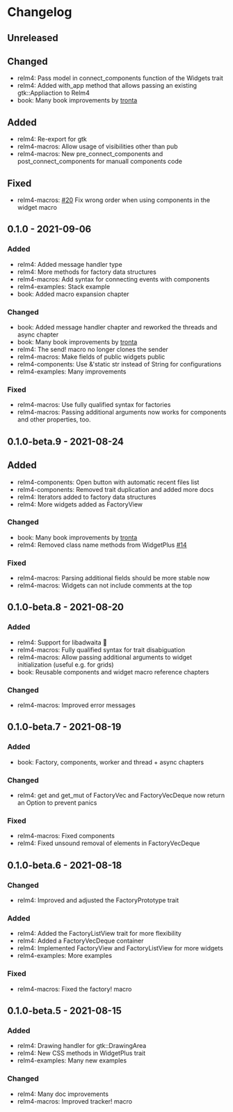 # Changelog

## Unreleased

## Changed

+ relm4: Pass model in connect_components function of the Widgets trait
+ relm4: Added with_app method that allows passing an existing gtk::Appliaction to Relm4
+ book: Many book improvements by [tronta](https://github.com/tronta)

## Added

+ relm4: Re-export for gtk
+ relm4-macros: Allow usage of visibilities other than pub
+ relm4-macros: New pre_connect_components and post_connect_components for manuall components code

## Fixed

+ relm4-macros: [#20](https://github.com/AaronErhardt/relm4/issues/20) Fix wrong order when using components in the widget macro

## 0.1.0 - 2021-09-06

### Added

+ relm4: Added message handler type
+ relm4: More methods for factory data structures
+ relm4-macros: Add syntax for connecting events with components
+ relm4-examples: Stack example
+ book: Added macro expansion chapter

### Changed

+ book: Added message handler chapter and reworked the threads and async chapter
+ book: Many book improvements by [tronta](https://github.com/tronta)
+ relm4: The send! macro no longer clones the sender
+ relm4-macros: Make fields of public widgets public
+ relm4-components: Use &'static str instead of String for configurations
+ relm4-examples: Many improvements

### Fixed

+ relm4-macros: Use fully qualified syntax for factories
+ relm4-macros: Passing additional arguments now works for components and other properties, too.

## 0.1.0-beta.9 - 2021-08-24

## Added

+ relm4-components: Open button with automatic recent files list
+ relm4-components: Removed trait duplication and added more docs
+ relm4: Iterators added to factory data structures
+ relm4: More widgets added as FactoryView

### Changed

+ book: Many book improvements by [tronta](https://github.com/tronta)
+ relm4: Removed class name methods from WidgetPlus [#14](https://github.com/AaronErhardt/relm4/pull/14)

### Fixed

+ relm4-macros: Parsing additional fields should be more stable now
+ relm4-macros: Widgets can not include comments at the top 

## 0.1.0-beta.8 - 2021-08-20

### Added

+ relm4: Support for libadwaita 🎉
+ relm4-macros: Fully qualified syntax for trait disabiguation
+ relm4-macros: Allow passing additional arguments to widget initialization (useful e.g. for grids)
+ book: Reusable components and widget macro reference chapters

### Changed

+ relm4-macros: Improved error messages

## 0.1.0-beta.7 - 2021-08-19

### Added

+ book: Factory, components, worker and thread + async chapters

### Changed

+ relm4: get and get_mut of FactoryVec and FactoryVecDeque now return an Option to prevent panics

### Fixed

+ relm4-macros: Fixed components
+ relm4: Fixed unsound removal of elements in FactoryVecDeque


## 0.1.0-beta.6 - 2021-08-18

### Changed

+ relm4: Improved and adjusted the FactoryPrototype trait

### Added 

+ relm4: Added the FactoryListView trait for more flexibility
+ relm4: Added a FactoryVecDeque container
+ relm4: Implemented FactoryView and FactoryListView for more widgets
+ relm4-examples: More examples

### Fixed

+ relm4-macros: Fixed the factory! macro

## 0.1.0-beta.5 - 2021-08-15

### Added

+ relm4: Drawing handler for gtk::DrawingArea
+ relm4: New CSS methods in WidgetPlus trait
+ relm4-examples: Many new examples

### Changed

+ relm4: Many doc improvements
+ relm4-macros: Improved tracker! macro
